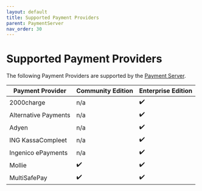 ```yaml
---
layout: default
title: Supported Payment Providers
parent: PaymentServer
nav_order: 30
---
```

# Supported Payment Providers

The following Payment Providers are supported by the [Payment Server](readme.md).

| Payment Provider        | Community Edition | Enterprise Edition
| ----------------------- |-------------------|-------------------
| 2000charge              | n/a               | ✔️️
| Alternative Payments    | n/a               | ✔️️
| Adyen                   | n/a               | ✔️️
| ING KassaCompleet       | n/a               | ✔️️
| Ingenico ePayments      | n/a               | ✔️️
| Mollie                  | ✔️️               | ✔️️
| MultiSafePay            | ✔️️               | ✔️️